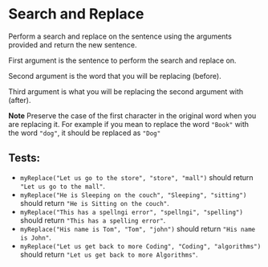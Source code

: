 # Search and Replace

Perform a search and replace on the sentence using the arguments provided and return the new sentence.

First argument is the sentence to perform the search and replace on.

Second argument is the word that you will be replacing (before).

Third argument is what you will be replacing the second argument with (after).

**Note**
Preserve the case of the first character in the original word when you are replacing it. For example if you mean to replace the word `"Book"` with the word `"dog"`, it should be replaced as `"Dog"`

## Tests:

-   `myReplace("Let us go to the store", "store", "mall")` should return `"Let us go to the mall"`.
-   `myReplace("He is Sleeping on the couch", "Sleeping", "sitting")` should return `"He is Sitting on the couch"`.
-   `myReplace("This has a spellngi error", "spellngi", "spelling")` should return `"This has a spelling error"`.
-   `myReplace("His name is Tom", "Tom", "john")` should return `"His name is John"`.
-   `myReplace("Let us get back to more Coding", "Coding", "algorithms")` should return `"Let us get back to more Algorithms"`.
